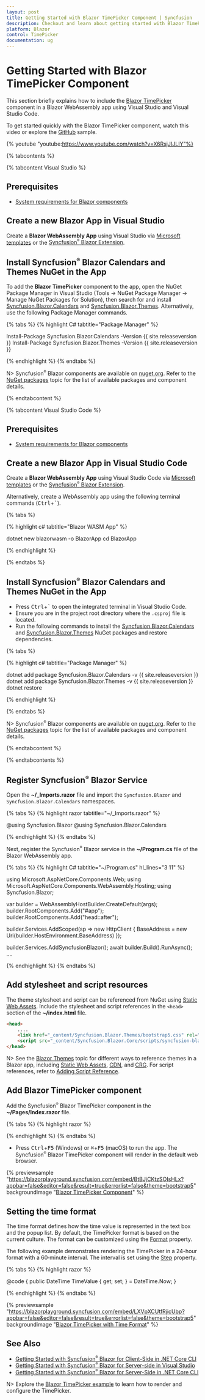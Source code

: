 ```yaml
---
layout: post
title: Getting Started with Blazor TimePicker Component | Syncfusion
description: Checkout and learn about getting started with Blazor TimePicker component in Blazor WebAssembly Application.
platform: Blazor
control: TimePicker
documentation: ug
---
```


# Getting Started with Blazor TimePicker Component

This section briefly explains how to include the [Blazor TimePicker](https://www.syncfusion.com/blazor-components/blazor-timepicker) component in a Blazor WebAssembly app using Visual Studio and Visual Studio Code.

To get started quickly with the Blazor TimePicker component, watch this video or explore the [GitHub](https://github.com/SyncfusionExamples/Blazor-Getting-Started-Examples/tree/main/TimePicker) sample.

{% youtube
"youtube:https://www.youtube.com/watch?v=X6RsjJIJLIY"%}

{% tabcontents %}

{% tabcontent Visual Studio %}

## Prerequisites

* [System requirements for Blazor components](https://blazor.syncfusion.com/documentation/system-requirements)

## Create a new Blazor App in Visual Studio

Create a **Blazor WebAssembly App** using Visual Studio via [Microsoft templates](https://learn.microsoft.com/en-us/aspnet/core/blazor/tooling?view=aspnetcore-7.0&pivots=vs) or the [Syncfusion<sup style="font-size:70%">&reg;</sup> Blazor Extension](https://blazor.syncfusion.com/documentation/visual-studio-integration/template-studio).

## Install Syncfusion<sup style="font-size:70%">&reg;</sup> Blazor Calendars and Themes NuGet in the App

To add the **Blazor TimePicker** component to the app, open the NuGet Package Manager in Visual Studio (Tools → NuGet Package Manager → Manage NuGet Packages for Solution), then search for and install [Syncfusion.Blazor.Calendars](https://www.nuget.org/packages/Syncfusion.Blazor.Calendars) and [Syncfusion.Blazor.Themes](https://www.nuget.org/packages/Syncfusion.Blazor.Themes/). Alternatively, use the following Package Manager commands.

{% tabs %}
{% highlight C# tabtitle="Package Manager" %}

Install-Package Syncfusion.Blazor.Calendars -Version {{ site.releaseversion }}
Install-Package Syncfusion.Blazor.Themes -Version {{ site.releaseversion }}

{% endhighlight %}
{% endtabs %}

N> Syncfusion<sup style="font-size:70%">&reg;</sup> Blazor components are available on [nuget.org](https://www.nuget.org/packages?q=syncfusion.blazor). Refer to the [NuGet packages](https://blazor.syncfusion.com/documentation/nuget-packages) topic for the list of available packages and component details.

{% endtabcontent %}

{% tabcontent Visual Studio Code %}

## Prerequisites

* [System requirements for Blazor components](https://blazor.syncfusion.com/documentation/system-requirements)

## Create a new Blazor App in Visual Studio Code

Create a **Blazor WebAssembly App** using Visual Studio Code via [Microsoft templates](https://learn.microsoft.com/en-us/aspnet/core/blazor/tooling?view=aspnetcore-7.0&pivots=vsc) or the [Syncfusion<sup style="font-size:70%">&reg;</sup> Blazor Extension](https://blazor.syncfusion.com/documentation/visual-studio-code-integration/create-project).

Alternatively, create a WebAssembly app using the following terminal commands (<kbd>Ctrl</kbd>+<kbd>`</kbd>).

{% tabs %}

{% highlight c# tabtitle="Blazor WASM App" %}

dotnet new blazorwasm -o BlazorApp
cd BlazorApp

{% endhighlight %}

{% endtabs %}

## Install Syncfusion<sup style="font-size:70%">&reg;</sup> Blazor Calendars and Themes NuGet in the App

* Press <kbd>Ctrl</kbd>+<kbd>`</kbd> to open the integrated terminal in Visual Studio Code.
* Ensure you are in the project root directory where the `.csproj` file is located.
* Run the following commands to install the [Syncfusion.Blazor.Calendars](https://www.nuget.org/packages/Syncfusion.Blazor.Calendars) and [Syncfusion.Blazor.Themes](https://www.nuget.org/packages/Syncfusion.Blazor.Themes/) NuGet packages and restore dependencies.

{% tabs %}

{% highlight c# tabtitle="Package Manager" %}

dotnet add package Syncfusion.Blazor.Calendars -v {{ site.releaseversion }}
dotnet add package Syncfusion.Blazor.Themes -v {{ site.releaseversion }}
dotnet restore

{% endhighlight %}

{% endtabs %}

N> Syncfusion<sup style="font-size:70%">&reg;</sup> Blazor components are available on [nuget.org](https://www.nuget.org/packages?q=syncfusion.blazor). Refer to the [NuGet packages](https://blazor.syncfusion.com/documentation/nuget-packages) topic for the list of available packages and component details.

{% endtabcontent %}

{% endtabcontents %}

## Register Syncfusion<sup style="font-size:70%">&reg;</sup> Blazor Service

Open the **~/_Imports.razor** file and import the `Syncfusion.Blazor` and `Syncfusion.Blazor.Calendars` namespaces.

{% tabs %}
{% highlight razor tabtitle="~/_Imports.razor" %}

@using Syncfusion.Blazor
@using Syncfusion.Blazor.Calendars

{% endhighlight %}
{% endtabs %}

Next, register the Syncfusion<sup style="font-size:70%">&reg;</sup> Blazor service in the **~/Program.cs** file of the Blazor WebAssembly app.

{% tabs %}
{% highlight C# tabtitle="~/Program.cs" hl_lines="3 11" %}

using Microsoft.AspNetCore.Components.Web;
using Microsoft.AspNetCore.Components.WebAssembly.Hosting;
using Syncfusion.Blazor;

var builder = WebAssemblyHostBuilder.CreateDefault(args);
builder.RootComponents.Add<App>("#app");
builder.RootComponents.Add<HeadOutlet>("head::after");

builder.Services.AddScoped(sp => new HttpClient { BaseAddress = new Uri(builder.HostEnvironment.BaseAddress) });

builder.Services.AddSyncfusionBlazor();
await builder.Build().RunAsync();
....

{% endhighlight %}
{% endtabs %}

## Add stylesheet and script resources

The theme stylesheet and script can be referenced from NuGet using [Static Web Assets](https://blazor.syncfusion.com/documentation/appearance/themes#static-web-assets). Include the stylesheet and script references in the `<head>` section of the **~/index.html** file.

```html
<head>
    ....
    <link href="_content/Syncfusion.Blazor.Themes/bootstrap5.css" rel="stylesheet" />
    <script src="_content/Syncfusion.Blazor.Core/scripts/syncfusion-blazor.min.js" type="text/javascript"></script>
</head>
```
N> See the [Blazor Themes](https://blazor.syncfusion.com/documentation/appearance/themes) topic for different ways to reference themes in a Blazor app, including [Static Web Assets](https://blazor.syncfusion.com/documentation/appearance/themes#static-web-assets), [CDN](https://blazor.syncfusion.com/documentation/appearance/themes#cdn-reference), and [CRG](https://blazor.syncfusion.com/documentation/common/custom-resource-generator). For script references, refer to [Adding Script Reference](https://blazor.syncfusion.com/documentation/common/adding-script-references).

## Add Blazor TimePicker component

Add the Syncfusion<sup style="font-size:70%">&reg;</sup> Blazor TimePicker component in the **~/Pages/Index.razor** file.

{% tabs %}
{% highlight razor %}

<SfTimePicker TValue="DateTime?" PlaceHolder="Select a time"></SfTimePicker>

{% endhighlight %}
{% endtabs %}

* Press <kbd>Ctrl</kbd>+<kbd>F5</kbd> (Windows) or <kbd>⌘</kbd>+<kbd>F5</kbd> (macOS) to run the app. The Syncfusion<sup style="font-size:70%">&reg;</sup> Blazor TimePicker component will render in the default web browser.

{% previewsample "https://blazorplayground.syncfusion.com/embed/BtBJjCKtzSOIsHLx?appbar=false&editor=false&result=true&errorlist=false&theme=bootstrap5" backgroundimage "[Blazor TimePicker Component](./images/blazor-timepicker.png)" %}

## Setting the time format

The time format defines how the time value is represented in the text box and the popup list. By default, the TimePicker format is based on the current culture. The format can be customized using the [Format](https://help.syncfusion.com/cr/blazor/Syncfusion.Blazor.Calendars.SfTimePicker-1.html#Syncfusion_Blazor_Calendars_SfTimePicker_1_Format) property.

The following example demonstrates rendering the TimePicker in a 24-hour format with a 60‑minute interval. The interval is set using the [Step](https://help.syncfusion.com/cr/blazor/Syncfusion.Blazor.Calendars.SfTimePicker-1.html#Syncfusion_Blazor_Calendars_SfTimePicker_1_Step) property.

{% tabs %}
{% highlight razor %}

<SfTimePicker TValue="DateTime?" Value="@TimeValue" Step=60 Format="HH:mm"></SfTimePicker>

@code {
    public DateTime TimeValue { get; set; } = DateTime.Now;
}

{% endhighlight %}
{% endtabs %}

{% previewsample "https://blazorplayground.syncfusion.com/embed/LXVpXCUtfRjicUbp?appbar=false&editor=false&result=true&errorlist=false&theme=bootstrap5" backgroundimage "[Blazor TimePicker with Time Format](./images/blazor-timepicker-time-format.png)" %}

## See Also

* [Getting Started with Syncfusion<sup style="font-size:70%">&reg;</sup> Blazor for Client-Side in .NET Core CLI](../getting-started/getting-started/blazor-webassembly-app)
* [Getting Started with Syncfusion<sup style="font-size:70%">&reg;</sup> Blazor for Server-side in Visual Studio](../getting-started/blazor-server-side-visual-studio)
* [Getting Started with Syncfusion<sup style="font-size:70%">&reg;</sup> Blazor for Server-Side in .NET Core CLI](../getting-started/blazor-web-app)

N> Explore the [Blazor TimePicker example](https://blazor.syncfusion.com/demos/timepicker/default-functionalities?theme=bootstrap5) to learn how to render and configure the TimePicker.